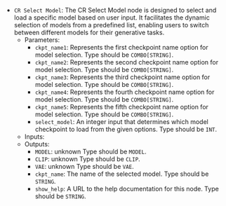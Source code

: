 - `CR Select Model`: The CR Select Model node is designed to select and load a specific model based on user input. It facilitates the dynamic selection of models from a predefined list, enabling users to switch between different models for their generative tasks.
    - Parameters:
        - `ckpt_name1`: Represents the first checkpoint name option for model selection. Type should be `COMBO[STRING]`.
        - `ckpt_name2`: Represents the second checkpoint name option for model selection. Type should be `COMBO[STRING]`.
        - `ckpt_name3`: Represents the third checkpoint name option for model selection. Type should be `COMBO[STRING]`.
        - `ckpt_name4`: Represents the fourth checkpoint name option for model selection. Type should be `COMBO[STRING]`.
        - `ckpt_name5`: Represents the fifth checkpoint name option for model selection. Type should be `COMBO[STRING]`.
        - `select_model`: An integer input that determines which model checkpoint to load from the given options. Type should be `INT`.
    - Inputs:
    - Outputs:
        - `MODEL`: unknown Type should be `MODEL`.
        - `CLIP`: unknown Type should be `CLIP`.
        - `VAE`: unknown Type should be `VAE`.
        - `ckpt_name`: The name of the selected model. Type should be `STRING`.
        - `show_help`: A URL to the help documentation for this node. Type should be `STRING`.
